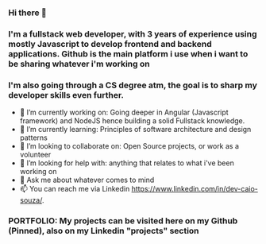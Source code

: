 ### Hi there 👋
### I'm a fullstack web developer, with 3 years of experience using mostly Javascript to develop frontend and backend applications. Github is the main platform i use when i want to be sharing whatever i'm working on
### I'm also going through a CS degree atm, the goal is to sharp my developer skills even further.

- 🔭 I’m currently working on: Going deeper in Angular (Javascript framework) and NodeJS hence building a solid Fullstack knowledge.
- 🌱 I’m currently learning: Principles of software architecture and design patterns
- 👯 I’m looking to collaborate on: Open Source projects, or work as a volunteer 
- 🤔 I’m looking for help with: anything that relates to what i've been working on
- 💬 Ask me about whatever comes to mind
- 📫 You can reach me via Linkedin https://www.linkedin.com/in/dev-caio-souza/.

### PORTFOLIO: My projects can be visited here on my Github (Pinned), also on my Linkedin "projects" section 

<!--
**DevCaioSouza/DevCaioSouza** is a ✨ _special_ ✨ repository because its `README.md` (this file) appears on your GitHub profile.

Here are some ideas to get you started:

- 🔭 I’m currently working on ...
- 🌱 I’m currently learning ...
- 👯 I’m looking to collaborate on ...
- 🤔 I’m looking for help with ...
- 💬 Ask me about ...
- 📫 How to reach me: ...
- 😄 Pronouns: ...
- ⚡ Fun fact: ...
-->
